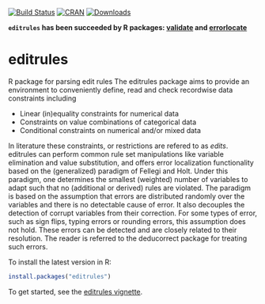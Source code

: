 [![Build Status](https://travis-ci.org/data-cleaning/editrules.svg)](https://travis-ci.org/data-cleaning/editrules)
[![CRAN](http://www.r-pkg.org/badges/version/editrules)](http://cran.r-project.org/package=editrules/)
[![Downloads](http://cranlogs.r-pkg.org/badges/editrules)](http://www.r-pkg.org/pkg/editrules) 

**`editrules` has been succeeded by R packages: [validate](http://cran.r-project.org/package=validate) and [errorlocate](http://cran.r-project.org/package=errorlocate)**

editrules
=========

R package for parsing edit rules
The editrules package aims to provide an environment to conveniently define, read and check recordwise data constraints including
* Linear (in)equality constraints for numerical data
* Constraints on value combinations of categorical data
* Conditional constraints on numerical and/or mixed data

In literature these constraints, or restrictions are refered to as _edits_. 
editrules can perform common rule set manipulations like variable elimination and value substitution, 
and offers error localization functionality based on the (generalized) paradigm of Fellegi and Holt. 
Under this paradigm, one determines the smallest (weighted) number of variables to adapt such that no
(additional or derived) rules are violated. The paradigm is based on the assumption that errors are distributed 
randomly over the variables and there is no detectable cause of error. 
It also decouples the detection of corrupt variables from their correction. 
For some types of error, such as sign flips, typing errors or rounding errors, this assumption does not hold. 
These errors can be detected and are closely related to their resolution. 
The reader is referred to the deducorrect package for treating such errors.

To install the latest version in R:
```R
install.packages("editrules")
```

To get started, see the [editrules vignette](https://cran.r-project.org/web/packages/editrules/vignettes/editrules-vignette.pdf).

